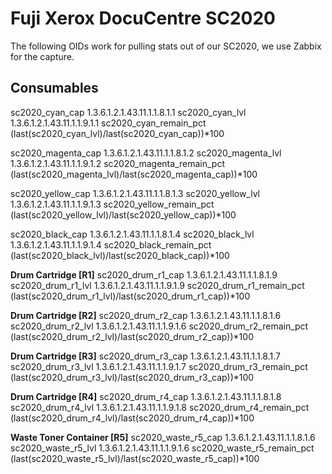 # Fuji Xerox DocuCentre SC2020

The following OIDs work for pulling stats out of our SC2020, we use Zabbix for the capture.

## Consumables

sc2020_cyan_cap		1.3.6.1.2.1.43.11.1.1.8.1.1
sc2020_cyan_lvl		1.3.6.1.2.1.43.11.1.1.9.1.1
sc2020_cyan_remain_pct	(last(sc2020_cyan_lvl)/last(sc2020_cyan_cap))*100

sc2020_magenta_cap	1.3.6.1.2.1.43.11.1.1.8.1.2
sc2020_magenta_lvl	1.3.6.1.2.1.43.11.1.1.9.1.2
sc2020_magenta_remain_pct	(last(sc2020_magenta_lvl)/last(sc2020_magenta_cap))*100

sc2020_yellow_cap	1.3.6.1.2.1.43.11.1.1.8.1.3
sc2020_yellow_lvl	1.3.6.1.2.1.43.11.1.1.9.1.3
sc2020_yellow_remain_pct	(last(sc2020_yellow_lvl)/last(sc2020_yellow_cap))*100

sc2020_black_cap	1.3.6.1.2.1.43.11.1.1.8.1.4
sc2020_black_lvl	1.3.6.1.2.1.43.11.1.1.9.1.4
sc2020_black_remain_pct	(last(sc2020_black_lvl)/last(sc2020_black_cap))*100

**Drum Cartridge [R1]**
sc2020_drum_r1_cap		1.3.6.1.2.1.43.11.1.1.8.1.9
sc2020_drum_r1_lvl		1.3.6.1.2.1.43.11.1.1.9.1.9
sc2020_drum_r1_remain_pct	(last(sc2020_drum_r1_lvl)/last(sc2020_drum_r1_cap))*100

**Drum Cartridge [R2]**
sc2020_drum_r2_cap		1.3.6.1.2.1.43.11.1.1.8.1.6
sc2020_drum_r2_lvl		1.3.6.1.2.1.43.11.1.1.9.1.6
sc2020_drum_r2_remain_pct	(last(sc2020_drum_r2_lvl)/last(sc2020_drum_r2_cap))*100

**Drum Cartridge [R3]**
sc2020_drum_r3_cap		1.3.6.1.2.1.43.11.1.1.8.1.7
sc2020_drum_r3_lvl		1.3.6.1.2.1.43.11.1.1.9.1.7
sc2020_drum_r3_remain_pct	(last(sc2020_drum_r3_lvl)/last(sc2020_drum_r3_cap))*100

**Drum Cartridge [R4]**
sc2020_drum_r4_cap		1.3.6.1.2.1.43.11.1.1.8.1.8
sc2020_drum_r4_lvl		1.3.6.1.2.1.43.11.1.1.9.1.8
sc2020_drum_r4_remain_pct	(last(sc2020_drum_r4_lvl)/last(sc2020_drum_r4_cap))*100

**Waste Toner Container [R5]**
sc2020_waste_r5_cap		1.3.6.1.2.1.43.11.1.1.8.1.6
sc2020_waste_r5_lvl		1.3.6.1.2.1.43.11.1.1.9.1.6
sc2020_waste_r5_remain_pct	(last(sc2020_waste_r5_lvl)/last(sc2020_waste_r5_cap))*100
